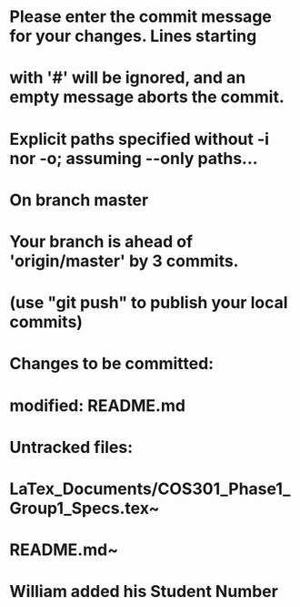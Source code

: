 
# Please enter the commit message for your changes. Lines starting
# with '#' will be ignored, and an empty message aborts the commit.
# Explicit paths specified without -i nor -o; assuming --only paths...
# On branch master
# Your branch is ahead of 'origin/master' by 3 commits.
#   (use "git push" to publish your local commits)
#
# Changes to be committed:
#	modified:   README.md
#
# Untracked files:
#	LaTex_Documents/COS301_Phase1_Group1_Specs.tex~
#	README.md~
#
# William added his Student Number

